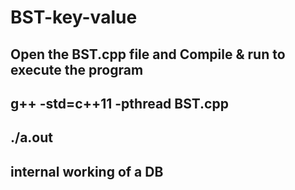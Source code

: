 # BST-key-value



## Open the BST.cpp file and Compile & run to execute the program

## g++ -std=c++11 -pthread BST.cpp
## ./a.out 


## internal working of a DB
